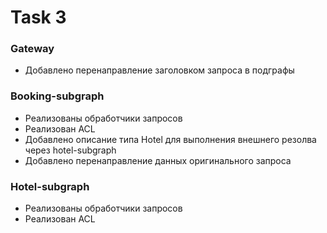 # Task 3

### Gateway

- Добавлено перенаправление заголовком запроса в подграфы

### Booking-subgraph
- Реализованы обработчики запросов
- Реализован ACL
- Добавлено описание типа Hotel для выполнения внешнего резолва через hotel-subgraph
- Добавлено перенаправление данных оригинального запроса

### Hotel-subgraph
- Реализованы обработчики запросов
- Реализован ACL